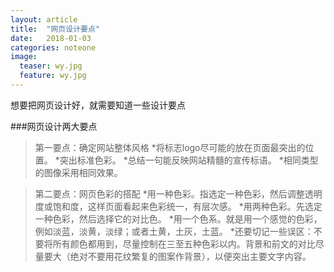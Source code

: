 ```yaml
---
layout: article
title:  "网页设计要点"
date:   2018-01-03
categories: noteone
image:
  teaser: wy.jpg
  feature: wy.jpg
---
```

想要把网页设计好，就需要知道一些设计要点

###网页设计两大要点

>  第一要点：确定网站整体风格
*将标志logo尽可能的放在页面最突出的位置。
*突出标准色彩。
*总结一句能反映网站精髓的宣传标语。
*相同类型的图像采用相同效果。

> 第二要点：网页色彩的搭配
*用一种色彩。指选定一种色彩，然后调整透明度或饱和度，这样页面看起来色彩统一，有层次感。
*用两种色彩。先选定一种色彩，然后选择它的对比色。
*用一个色系。就是用一个感觉的色彩，例如淡蓝，淡黄，淡绿；或者土黄，土灰，土蓝。
*还要切记一些误区：不要将所有颜色都用到，尽量控制在三至五种色彩以内。背景和前文的对比尽量要大（绝对不要用花纹繁复的图案作背景），以便突出主要文字内容。
